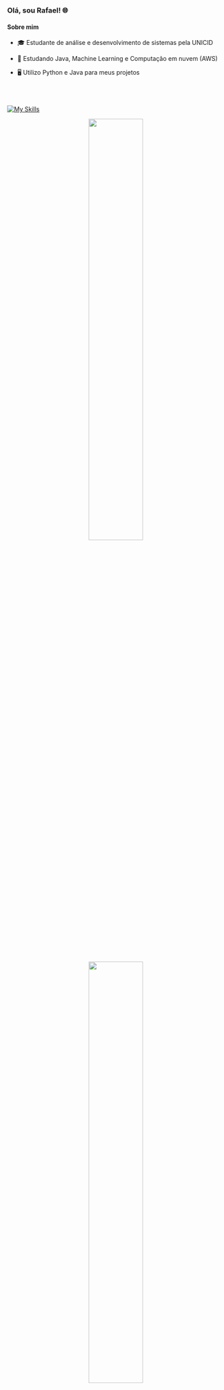 ### Olá, sou Rafael! 🌐


#### Sobre mim

- 🎓 Estudante de análise e desenvolvimento de sistemas pela UNICID

- 📝 Estudando Java, Machine Learning e Computação em nuvem (AWS)

- 🖥️ Utilizo Python e Java para meus projetos

<br>
<br>

[![My Skills](https://skillicons.dev/icons?i=py,java,c,pytorch,tensorflow)](https://skillicons.dev)


<p align="center">
  <img height="50%" width="auto" src ="https://github-readme-stats.vercel.app/api?username=boregs&show_icons=true&count_private=true&theme=dark&hide_border=true&hide=issues,contribs&bg_color=00000000">
  <img height="50%" width="auto" src ="https://github-readme-stats.vercel.app/api/top-langs/?username=boregs&layout=compact&hide_border=true&theme=dark&bg_color=00000000&langs_count=6&hide=jupyter%20notebook,tex,css,php&exclude_repo=Pacman-AI">
  <br>
  <br>
</p>
  
#### Entre em contato comigo! 📩
[![My Skills](https://skillicons.dev/icons?i=instagram)](https://www.instagram.com/boregs__/)
[![My Skills](https://skillicons.dev/icons?i=linkedin)](https://www.linkedin.com/in/rafaelboregs/)
[![My Skills](https://skillicons.dev/icons?i=gmail)](mailto:rafaborgesdasilva75@gmail.com)
